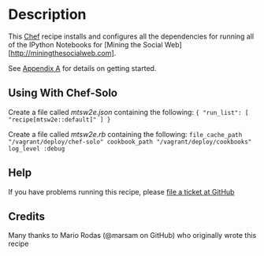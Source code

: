 # Description

This [Chef](http://www.opscode.com/chef/) recipe installs and configures all the dependencies for running all of the IPython Notebooks for [Mining the Social Web][http://miningthesocialweb.com].

See [Appendix A](http://nbviewer.ipython.org/urls/raw.github.com/ptwobrussell/Mining-the-Social-Web-2nd-Edition/master/ipynb/_Appendix%20A%20-%20Virtual%20Machine%20Experience.ipynb) for details on getting started.

## Using With Chef-Solo

Create a file called *mtsw2e.json* containing the following:
`
{
  "run_list": [ "recipe[mtsw2e::default]" ]
 }
`

Create a file called *mtsw2e.rb* containing the following:
`
file_cache_path "/vagrant/deploy/chef-solo"
cookbook_path "/vagrant/deploy/cookbooks"
log_level :debug
`

## Help

If you have problems running this recipe, please [file a ticket at GitHub](https://github.com/ptwobrussell/Mining-the-Social-Web-2nd-Edition/issues)

## Credits

Many thanks to Mario Rodas (@marsam on GitHub) who originally wrote this recipe
